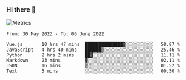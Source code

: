 ### Hi there 👋

![Metrics](https://github.com/radoapx/radoapx/blob/main/github-metrics.svg)

<!--START_SECTION:waka-->

```text
From: 30 May 2022 - To: 06 June 2022

Vue.js       10 hrs 47 mins  ██████████████▓░░░░░░░░░░   58.87 %
JavaScript   4 hrs 40 mins   ██████▒░░░░░░░░░░░░░░░░░░   25.46 %
Python       2 hrs 2 mins    ██▓░░░░░░░░░░░░░░░░░░░░░░   11.11 %
Markdown     23 mins         ▓░░░░░░░░░░░░░░░░░░░░░░░░   02.11 %
JSON         16 mins         ▒░░░░░░░░░░░░░░░░░░░░░░░░   01.52 %
Text         5 mins          ░░░░░░░░░░░░░░░░░░░░░░░░░   00.50 %
```

<!--END_SECTION:waka-->

<!--
**radoapx/radoapx** is a ✨ _special_ ✨ repository because its `README.md` (this file) appears on your GitHub profile.

Here are some ideas to get you started:

- 🔭 I’m currently working on ...
- 🌱 I’m currently learning ...
- 👯 I’m looking to collaborate on ...
- 🤔 I’m looking for help with ...
- 💬 Ask me about ...
- 📫 How to reach me: ...
- 😄 Pronouns: ...
- ⚡ Fun fact: ...
-->
